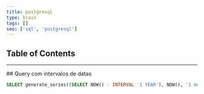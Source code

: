 ```yaml
---
title: postgresql
type: brain
tags: []
seo: ['sql', 'postgresql']
---
```


## Table of Contents


<hr>
## Query com intervalos de datas

```sql
SELECT generate_series((SELECT NOW() - INTERVAL '1 YEAR'), NOW(), '1 month'::interval)
```
